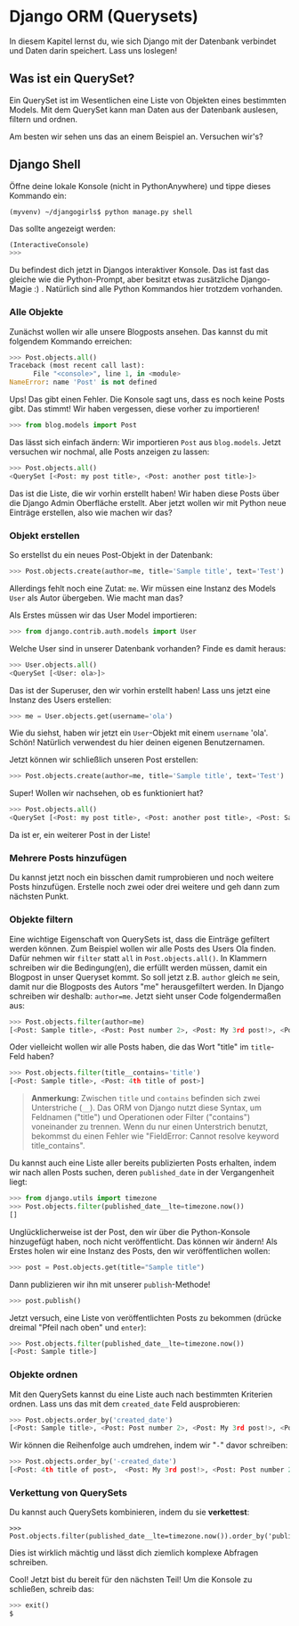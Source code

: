 # Django ORM (Querysets)

In diesem Kapitel lernst du, wie sich Django mit der Datenbank verbindet und Daten darin speichert. Lass uns loslegen!

## Was ist ein QuerySet?

Ein QuerySet ist im Wesentlichen eine Liste von Objekten eines bestimmten Models. Mit dem QuerySet kann man Daten aus der Datenbank auslesen, filtern und ordnen.

Am besten wir sehen uns das an einem Beispiel an. Versuchen wir's?

## Django Shell

Öffne deine lokale Konsole (nicht in PythonAnywhere) und tippe dieses Kommando ein:

```
(myvenv) ~/djangogirls$ python manage.py shell
```

Das sollte angezeigt werden:

```python
(InteractiveConsole)
>>>
```

Du befindest dich jetzt in Djangos interaktiver Konsole. Das ist fast das gleiche wie die Python-Prompt, aber besitzt etwas zusätzliche Django-Magie :) . Natürlich sind alle Python Kommandos hier trotzdem vorhanden.

### Alle Objekte

Zunächst wollen wir alle unsere Blogposts ansehen. Das kannst du mit folgendem Kommando erreichen:

```python
>>> Post.objects.all()
Traceback (most recent call last):
      File "<console>", line 1, in <module>
NameError: name 'Post' is not defined
```

Ups! Das gibt einen Fehler. Die Konsole sagt uns, dass es noch keine Posts gibt. Das stimmt! Wir haben vergessen, diese vorher zu importieren!

```python
>>> from blog.models import Post
```

Das lässt sich einfach ändern: Wir importieren `Post` aus `blog.models`. Jetzt versuchen wir nochmal, alle Posts anzeigen zu lassen:

```python
>>> Post.objects.all()
<QuerySet [<Post: my post title>, <Post: another post title>]>
```

Das ist die Liste, die wir vorhin erstellt haben! Wir haben diese Posts über die Django Admin Oberfläche erstellt. Aber jetzt wollen wir mit Python neue Einträge erstellen, also wie machen wir das?

### Objekt erstellen

So erstellst du ein neues Post-Objekt in der Datenbank:

```python
>>> Post.objects.create(author=me, title='Sample title', text='Test')
```

Allerdings fehlt noch eine Zutat: `me`. Wir müssen eine Instanz des Models `User` als Autor übergeben. Wie macht man das?

Als Erstes müssen wir das User Model importieren:

```python
>>> from django.contrib.auth.models import User
```

Welche User sind in unserer Datenbank vorhanden? Finde es damit heraus:

```python
>>> User.objects.all()
<QuerySet [<User: ola>]>
```

Das ist der Superuser, den wir vorhin erstellt haben! Lass uns jetzt eine Instanz des Users erstellen:

```python
>>> me = User.objects.get(username='ola')
```

Wie du siehst, haben wir jetzt ein `User`-Objekt mit einem `username` 'ola'. Schön! Natürlich verwendest du hier deinen eigenen Benutzernamen.

Jetzt können wir schließlich unseren Post erstellen:

```python
>>> Post.objects.create(author=me, title='Sample title', text='Test')
```

Super! Wollen wir nachsehen, ob es funktioniert hat?

```python
>>> Post.objects.all()
<QuerySet [<Post: my post title>, <Post: another post title>, <Post: Sample title>]>
```

Da ist er, ein weiterer Post in der Liste!

### Mehrere Posts hinzufügen

Du kannst jetzt noch ein bisschen damit rumprobieren und noch weitere Posts hinzufügen. Erstelle noch zwei oder drei weitere und geh dann zum nächsten Punkt.

### Objekte filtern

Eine wichtige Eigenschaft von QuerySets ist, dass die Einträge gefiltert werden können. Zum Beispiel wollen wir alle Posts des Users Ola finden. Dafür nehmen wir `filter` statt `all` in `Post.objects.all()`. In Klammern schreiben wir die Bedingung(en), die erfüllt werden müssen, damit ein Blogpost in unser Queryset kommt. So soll jetzt z.B. `author` gleich `me` sein, damit nur die Blogposts des Autors "me" herausgefiltert werden. In Django schreiben wir deshalb: `author=me`. Jetzt sieht unser Code folgendermaßen aus:

```python
>>> Post.objects.filter(author=me)
[<Post: Sample title>, <Post: Post number 2>, <Post: My 3rd post!>, <Post: 4th title of post>]
```

Oder vielleicht wollen wir alle Posts haben, die das Wort "title" im `title`-Feld haben?

```python
>>> Post.objects.filter(title__contains='title')
[<Post: Sample title>, <Post: 4th title of post>]
```

> **Anmerkung:** Zwischen `title` und `contains` befinden sich zwei Unterstriche (`__`). Das ORM von Django nutzt diese Syntax, um Feldnamen ("title") und Operationen oder Filter ("contains") voneinander zu trennen. Wenn du nur einen Unterstrich benutzt, bekommst du einen Fehler wie "FieldError: Cannot resolve keyword title_contains".

Du kannst auch eine Liste aller bereits publizierten Posts erhalten, indem wir nach allen Posts suchen, deren `published_date` in der Vergangenheit liegt:

```python
>>> from django.utils import timezone
>>> Post.objects.filter(published_date__lte=timezone.now())
[]
```

Unglücklicherweise ist der Post, den wir über die Python-Konsole hinzugefügt haben, noch nicht veröffentlicht. Das können wir ändern! Als Erstes holen wir eine Instanz des Posts, den wir veröffentlichen wollen:

```python
>>> post = Post.objects.get(title="Sample title")
```

Dann publizieren wir ihn mit unserer `publish`-Methode!

```python
>>> post.publish()
```

Jetzt versuch, eine Liste von veröffentlichten Posts zu bekommen (drücke dreimal "Pfeil nach oben" und `enter`):

```python
>>> Post.objects.filter(published_date__lte=timezone.now())
[<Post: Sample title>]
```

### Objekte ordnen

Mit den QuerySets kannst du eine Liste auch nach bestimmten Kriterien ordnen. Lass uns das mit dem `created_date` Feld ausprobieren:

```python
>>> Post.objects.order_by('created_date')
[<Post: Sample title>, <Post: Post number 2>, <Post: My 3rd post!>, <Post: 4th title of post>]
```

Wir können die Reihenfolge auch umdrehen, indem wir "`-`" davor schreiben:

```python
>>> Post.objects.order_by('-created_date')
[<Post: 4th title of post>,  <Post: My 3rd post!>, <Post: Post number 2>, <Post: Sample title>]
```

### Verkettung von QuerySets

Du kannst auch QuerySets kombinieren, indem du sie **verkettest**:

```
>>> Post.objects.filter(published_date__lte=timezone.now()).order_by('published_date')
``` 

Dies ist wirklich mächtig und lässt dich ziemlich komplexe Abfragen schreiben.

Cool! Jetzt bist du bereit für den nächsten Teil! Um die Konsole zu schließen, schreib das:

```python
>>> exit()
$
```
